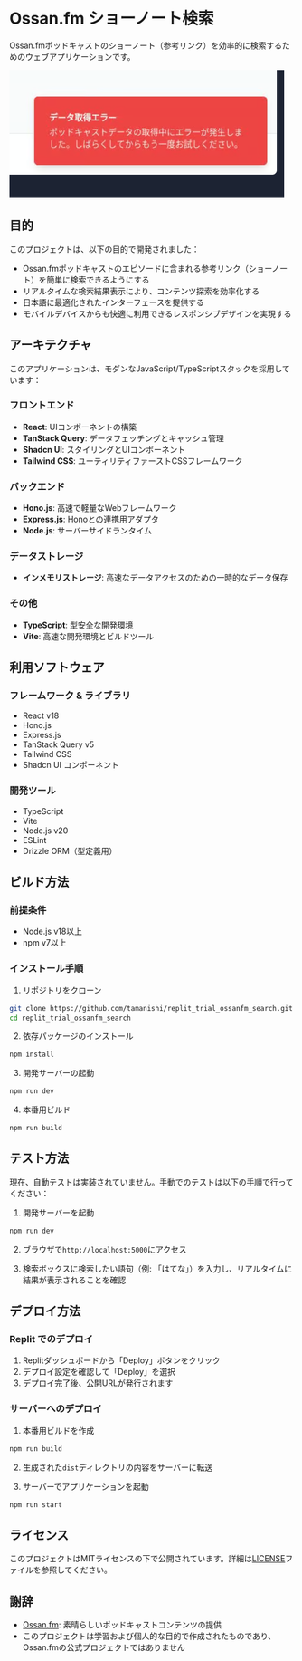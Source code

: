# Ossan.fm ショーノート検索

Ossan.fmポッドキャストのショーノート（参考リンク）を効率的に検索するためのウェブアプリケーションです。

![アプリケーション画面](attached_assets/image_1743230791014.png)

## 目的

このプロジェクトは、以下の目的で開発されました：

- Ossan.fmポッドキャストのエピソードに含まれる参考リンク（ショーノート）を簡単に検索できるようにする
- リアルタイムな検索結果表示により、コンテンツ探索を効率化する
- 日本語に最適化されたインターフェースを提供する
- モバイルデバイスからも快適に利用できるレスポンシブデザインを実現する

## アーキテクチャ

このアプリケーションは、モダンなJavaScript/TypeScriptスタックを採用しています：

### フロントエンド
- **React**: UIコンポーネントの構築
- **TanStack Query**: データフェッチングとキャッシュ管理
- **Shadcn UI**: スタイリングとUIコンポーネント
- **Tailwind CSS**: ユーティリティファーストCSSフレームワーク

### バックエンド
- **Hono.js**: 高速で軽量なWebフレームワーク
- **Express.js**: Honoとの連携用アダプタ
- **Node.js**: サーバーサイドランタイム

### データストレージ
- **インメモリストレージ**: 高速なデータアクセスのための一時的なデータ保存

### その他
- **TypeScript**: 型安全な開発環境
- **Vite**: 高速な開発環境とビルドツール

## 利用ソフトウェア

### フレームワーク & ライブラリ
- React v18
- Hono.js
- Express.js
- TanStack Query v5
- Tailwind CSS
- Shadcn UI コンポーネント

### 開発ツール
- TypeScript
- Vite
- Node.js v20
- ESLint
- Drizzle ORM（型定義用）

## ビルド方法

### 前提条件
- Node.js v18以上
- npm v7以上

### インストール手順

1. リポジトリをクローン
```bash
git clone https://github.com/tamanishi/replit_trial_ossanfm_search.git
cd replit_trial_ossanfm_search
```

2. 依存パッケージのインストール
```bash
npm install
```

3. 開発サーバーの起動
```bash
npm run dev
```

4. 本番用ビルド
```bash
npm run build
```

## テスト方法

現在、自動テストは実装されていません。手動でのテストは以下の手順で行ってください：

1. 開発サーバーを起動
```bash
npm run dev
```

2. ブラウザで`http://localhost:5000`にアクセス

3. 検索ボックスに検索したい語句（例: 「はてな」）を入力し、リアルタイムに結果が表示されることを確認

## デプロイ方法

### Replit でのデプロイ

1. Replitダッシュボードから「Deploy」ボタンをクリック
2. デプロイ設定を確認して「Deploy」を選択
3. デプロイ完了後、公開URLが発行されます

### サーバーへのデプロイ

1. 本番用ビルドを作成
```bash
npm run build
```

2. 生成された`dist`ディレクトリの内容をサーバーに転送

3. サーバーでアプリケーションを起動
```bash
npm run start
```

## ライセンス

このプロジェクトはMITライセンスの下で公開されています。詳細は[LICENSE](LICENSE)ファイルを参照してください。

## 謝辞

- [Ossan.fm](https://ossan.fm): 素晴らしいポッドキャストコンテンツの提供
- このプロジェクトは学習および個人的な目的で作成されたものであり、Ossan.fmの公式プロジェクトではありません